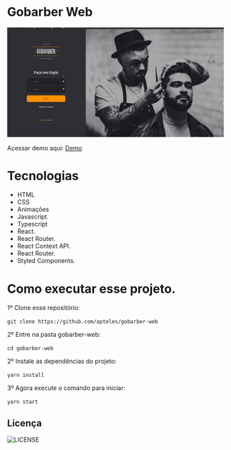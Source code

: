 # Gobarber Web

![Amazon clone](./docs/gobarber-web.gif)


Acessar demo aqui: [Demo](https://gobarber-webb.netlify.app/)

# Tecnologias
- HTML
- CSS
- Animações
- Javascript.
- Typescript
- React.
- React Router.
- React Context API.
- React Router.
- Styled Components.

# Como executar esse projeto.

1º Clone esse repositório:

`git clone https://github.com/apteles/gobarber-web`

2º Entre na pasta gobarber-web:

`cd gobarber-web`

2º Instale as dependências do projeto:

`yarn install`

3º Agora execute o comando para iniciar:

`yarn start`

## Licença

![LICENSE](https://img.shields.io/badge/license-MIT-%23F8952D)
